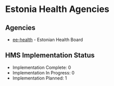 # Estonia Health Agencies

## Agencies

- [ee-health](ee-health/index.md) - Estonian Health Board

## HMS Implementation Status

- Implementation Complete: 0
- Implementation In Progress: 0
- Implementation Planned: 1
